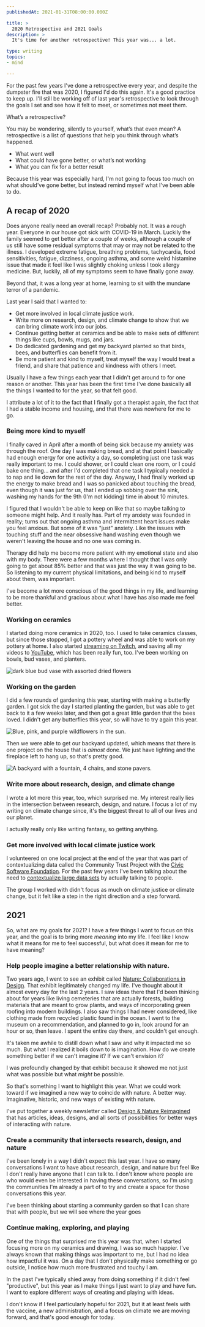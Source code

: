 ```yaml
---
publishedAt: 2021-01-31T08:00:00.000Z

title: >
  2020 Retrospective and 2021 Goals
description: >
  It's time for another retrospective! This year was... a lot.

type: writing
topics:
- mind

---
```


For the past few years I've done a retrospective every year, and despite the dumpster fire that was 2020, I figured I'd do this again. It's a good practice to keep up. I'll still be working off of last year's retrospective to look through the goals I set and see how it felt to meet, or sometimes not meet them.

What’s a retrospective?

You may be wondering, silently to yourself, what’s that even mean? A retrospective is a list of questions that help you think through what’s happened.

* What went well
* What could have gone better, or what’s not working
* What you can fix for a better result

Because this year was especially hard, I'm not going to focus too much on what should've gone better, but instead remind myself what I've been able to do.

## A recap of 2020

Does anyone really need an overall recap? Probably not. It was a rough year. Everyone in our house got sick with COVID-19 in March. Luckily the family seemed to get better after a couple of weeks, although a couple of us still have some residual symptoms that may or may not be related to the illness. I developed extreme fatigue, breathing problems, tachycardia, food sensitivities, fatigue, dizziness, ongoing asthma, and some weird histamine issue that made it feel like I was slightly choking unless I took allergy medicine. But, luckily, all of my symptoms seem to have finally gone away.

Beyond that, it was a long year at home, learning to sit with the mundane terror of a pandemic.

Last year I said that I wanted to:

* Get more involved in local climate justice work.
* Write more on research, design, and climate change to show that we can bring climate work into our jobs.
* Continue getting better at ceramics and be able to make sets of different things like cups, bowls, mugs, and jars.
* Do dedicated gardening and get my backyard planted so that birds, bees, and butterflies can benefit from it.
* Be more patient and kind to myself, treat myself the way I would treat a friend, and share that patience and kindness with others I meet.

Usually I have a few things each year that I didn't get around to for one reason or another. This year has been the first time I've done basically all the things I wanted to for the year, so that felt good.

I attribute a lot of it to the fact that I finally got a therapist again, the fact that I had a stable income and housing, and that there was nowhere for me to go.

### Being more kind to myself

I finally caved in April after a month of being sick because my anxiety was through the roof. One day I was making bread, and at that point I basically had enough energy for one activity a day, so completing just one task was really important to me. I could shower, or I could clean one room, or I could bake one thing... and after I'd completed that one task I typically needed a to nap and lie down for the rest of the day. Anyway, I had finally worked up the energy to make bread and I was so panicked about touching the bread, even though it was just for us, that I ended up sobbing over the sink, washing my hands for the 9th (I'm not kidding) time in about 10 minutes.

I figured that I wouldn't be able to keep on like that so maybe talking to someone might help. And it really has. Part of my anxiety was founded in reality; turns out that ongoing asthma and intermittent heart issues make you feel anxious. But some of it was "just" anxiety. Like the issues with touching stuff and the near obsessive hand washing even though we weren't leaving the house and no one was coming in.

Therapy did help me become more patient with my emotional state and also with my body. There were a few months where I thought that I was only going to get about 85% better and that was just the way it was going to be. So listening to my current physical limitations, and being kind to myself about them, was important.

I've become a lot more conscious of the good things in my life, and learning to be more thankful and gracious about what I have has also made me feel better.

### Working on ceramics

I started doing more ceramics in 2020, too. I used to take ceramics classes, but since those stopped, I got a pottery wheel and was able to work on my pottery at home. I also started [streaming on Twitch](https://www.twitch.tv/marisamorby), and saving all my videos to [YouTube](https://www.youtube.com/channel/UC9z3dk2FqvWcaXYzlF3Z9cA), which has been really fun, too. I've been working on bowls, bud vases, and planters.

![dark blue bud vase with assorted dried flowers](https://cdn.sanity.io/images/xq50spjj/production/e95da00e1fe5df53f4b3827942aba8c721799283-1760x1320.jpg)

### Working on the garden

I did a few rounds of gardening this year, starting with making a butterfly garden. I got sick the day I started planting the garden, but was able to get back to it a few weeks later, and then got a great little garden that the bees loved. I didn't get any butterflies this year, so will have to try again this year.

![Blue, pink, and purple wildflowers in the sun.](https://cdn.sanity.io/images/xq50spjj/production/1cc0fc555a087e804556c4ae56184980f7371299-1760x1320.jpg)

Then we were able to get our backyard updated, which means that there is one project on the house that is _almost_ done. We just have lighting and the fireplace left to hang up, so that's pretty good.

![A backyard with a fountain, 4 chairs, and stone pavers.](https://cdn.sanity.io/images/xq50spjj/production/e14243f9f10fc12ef926145f87a55800c42ebdf7-1760x1320.jpg)

### Write more about research, design, and climate change

I wrote a lot more this year, too, which surprised me. My interest really lies in the intersection between research, design, and nature. I focus a lot of my writing on climate change since, it's the biggest threat to all of our lives and our planet.

I actually really only like writing fantasy, so getting anything.

### Get more involved with local climate justice work

I volunteered on one local project at the end of the year that was part of contextualizing data called the Community Trust Project with the [Civic Software Foundation](https://civicsoftwarefoundation.org/). For the past few years I've been talking about the need to [contextualize large data sets](https://www.youtube.com/watch?v=EB1KXU4eSxI) by actually talking to people.

The group I worked with didn't focus as much on climate justice or climate change, but it felt like a step in the right direction and a step forward.

## 2021

So, what are my goals for 2021? I have a few things I want to focus on this year, and the goal is to bring more _meaning_ into my life. I feel like I know what it means for me to feel successful, but what does it mean for me to have meaning?

### Help people imagine a better relationship with nature.

Two years ago, I went to see an exhibit called [Nature: Collaborations in Design](https://www.cooperhewitt.org/publications/nature-collaborations-in-design/). That exhibit legitimately changed my life. I've thought about it almost every day for the last 2 years. I saw ideas there that I'd been thinking about for years like living cemeteries that are actually forests, building materials that are meant to grow plants, and ways of incorporating green roofing into modern buildings. I also saw things I had never considered, like clothing made from recycled plastic found in the ocean. I went to the museum on a recommendation, and planned to go in, look around for an hour or so, then leave. I spent the entire day there, and couldn't get enough.

It's taken me awhile to distill down what I saw and why it impacted me so much. But what I realized it boils down to is imagination. How do we create something better if we can't imagine it? If we can't envision it?

I was profoundly changed by that exhibit because it showed me not just what was possible but what *might* be possible.

So that's something I want to highlight this year. What we could work toward if we imagined a new way to coincide with nature. A better way. Imaginative, historic, and new ways of existing with nature.

I've put together a weekly newsletter called [Design & Nature Reimagined](https://marisamorby.ck.page) that has articles, ideas, designs, and all sorts of possibilities for better ways of interacting with nature.

### Create a community that intersects research, design, and nature

I've been lonely in a way I didn't expect this last year. I have so many conversations I want to have about research, design, and nature but feel like I don't really have anyone that I can talk to. I don't know where people are who would even be interested in having these conversations, so I'm using the communities I'm already a part of to try and create a space for those conversations this year.

I've been thinking about starting a community garden so that I can share that with people, but we will see where the year goes

### Continue making, exploring, and playing

One of the things that surprised me this year was that, when I started focusing more on my ceramics and drawing, I was so much happier. I've always known that making things was important to me, but I had no idea how impactful it was. On a day that I don't physically make something or go outside, I notice how much more frustrated and touchy I am.

In the past I've typically shied away from doing something if it didn't feel "productive", but this year as I make things I just want to play and have fun. I want to explore different ways of creating and playing with ideas.

I don't know if I feel particularly hopeful for 2021, but it at least feels with the vaccine, a new administration, and a focus on climate we are moving forward, and that's good enough for today.